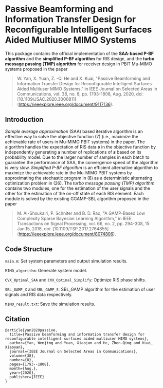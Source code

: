 # Passive Beamforming and Information Transfer Design for Reconfigurable Intelligent Surfaces Aided Multiuser MIMO Systems

This package contains the official implementation of the **SAA-based P-BF algorithm** and the **simplified P-BF algorithm** for RIS design, and the  **turbo message passing (TMP) algorithm** for receiver design in PBIT Mu-MIMO systems proposed in the paper 

> W. Yan, X. Yuan, Z. -Q. He and X. Kuai, "Passive Beamforming and Information Transfer Design for Reconfigurable Intelligent Surfaces Aided Multiuser MIMO Systems," in IEEE Journal on Selected Areas in Communications, vol. 38, no. 8, pp. 1793-1808, Aug. 2020, doi: [10.1109/JSAC.2020.3000811] (https://ieeexplore.ieee.org/document/9117136).

## Introduction

*Sample average approximation* (SAA) based iterative algorithm is an effective way to solve the objective function (7)  (i.e., maximize the achievable rate of users in  Mu-MIMO PBIT systems) in the paper.  The algorithm handles the expectation of RIS data ***s*** in the objective function by independently generating a number of replications of ***s*** based on its probability model. Due to the larger number of samples in each batch to guarantee the performance of SAA, the convergence speed of the algorithm is very slow.    *Simplified P-BF algorithm* is an efficient alternative algorithm to maximize the achievable rate in the Mu-MIMO PBIT systems  by approximating the stochastic program in (8) as a deterministic alternating optimization problem in (26). The *turbo message passing (TMP) algorithm* contains two modules, one for the estimation of the user signals and the other for the estimation of the on-off state of each RIS element. Each module is solved by the existing GGAMP-SBL algorithm proposed in the paper

>M. Al-Shoukairi, P. Schniter and B. D. Rao, "A GAMP-Based Low Complexity Sparse Bayesian Learning Algorithm," in IEEE Transactions on Signal Processing, vol. 66, no. 2, pp. 294-308, 15 Jan.15, 2018, doi: [10.1109/TSP.2017.2764855] (https://ieeexplore.ieee.org/document/8074806).



## Code Structure

`main.m`: Set system parameters and output simulation results. 

`MIMO_algorithm`: Generate system model.

`CVX_Optimal_SAA`  and `CVX_Optimal_Simplify`: Optimize RIS phase shifts.

`SBL_GAMP_X` and `SBL_GAMP_S`: SBL_GAMP algorithm for the estimation of user signals and RIS data respectively.

`MIMO_result.txt`: Save the simulation results. 

## Citation
```
@article{yan2020passive,
  title={Passive beamforming and information transfer design for reconfigurable intelligent surfaces aided multiuser MIMO systems},
  author={Yan, Wenjing and Yuan, Xiaojun and He, Zhen-Qing and Kuai, Xiaoyan},
  journal={IEEE Journal on Selected Areas in Communications},
  volume={38},
  number={8},
  pages={1793--1808},
  month={Aug.},
  year={2020},
  publisher={IEEE}
}
```


